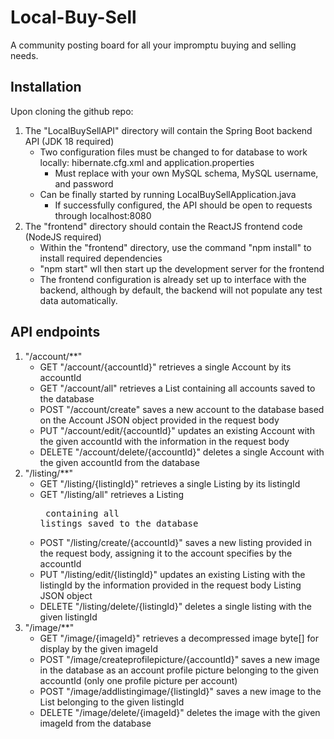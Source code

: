 # Local-Buy-Sell
A community posting board for all your impromptu buying and selling needs.

## Installation
Upon cloning the github repo:
1. The "LocalBuySellAPI" directory will contain the Spring Boot backend API (JDK 18 required)
    - Two configuration files must be changed to for database to work locally: hibernate.cfg.xml and application.properties
        - Must replace with your own MySQL schema, MySQL username, and password
    - Can be finally started by running LocalBuySellApplication.java
        - If successfully configured, the API should be open to requests through localhost:8080
2. The "frontend" directory should contain the ReactJS frontend code (NodeJS required)
    - Within the "frontend" directory, use the command "npm install" to install required dependencies
    - "npm start" wll then start up the development server for the frontend
    - The frontend configuration is already set up to interface with the backend, although by default, the backend will not populate any test data automatically.

## API endpoints
1. "/account/**"
    - GET "/account/{accountId}" retrieves a single Account by its accountId
    - GET "/account/all" retrieves a List<Account> containing all accounts saved to the database
    - POST "/account/create" saves a new account to the database based on the Account JSON object provided in the request body
    - PUT "/account/edit/{accountId}" updates an existing Account with the given accountId with the information in the request body
    - DELETE "/account/delete/{accountId}" deletes a single Account with the given accountId from the database
2. "/listing/**"
    - GET "/listing/{listingId}" retrieves a single Listing by its listingId
    - GET "/listing/all" retrieves a Listing<Listing> containing all listings saved to the database
    - POST "/listing/create/{accountId}" saves a new listing provided in the request body, assigning it to the account specifies by the accountId
    - PUT "/listing/edit/{listingId}" updates an existing Listing with the listingId by the information provided in the request body Listing JSON object
    - DELETE "/listing/delete/{listingId}" deletes a single listing with the given listingId
3. "/image/**"
    - GET "/image/{imageId}" retrieves a decompressed image byte[] for display by the given imageId
    - POST "/image/createprofilepicture/{accountId}" saves a new image in the database as an account profile picture belonging to the given accountId (only one profile picture per account)
    - POST "/image/addlistingimage/{listingId}" saves a new image to the List<ImageData> belonging to the given listingId
    - DELETE "/image/delete/{imageId}" deletes the image with the given imageId from the database
